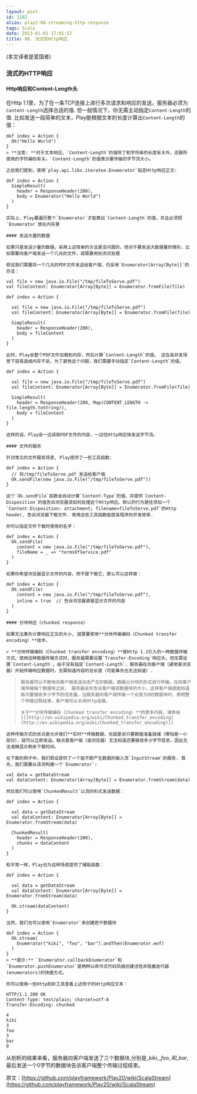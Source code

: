 ```yaml
---
layout: post
id: 1282
alias: play2-08-streaming-http-response
tags: Scala
date: 2013-01-01 17:01:57
title: 08. 流式的Http响应
---
```


(本文译者是爱国者)

### 流式的HTTP响应

#### Http响应和Content-Length头

在Http 1.1里，为了在一条TCP连接上进行多次请求和响应的发送，服务器必须为`Content-Length`选择合适的值. 但一般情况下，你无需主动指定`Content-Length`的值. 比如发送一段简单的文本，Play能根据文本的长度计算出`Content-Length`的值：

    def index = Action {
      Ok("Hello World")
    }
    > **注意: **对于文本响应，`Content-Length`的值除了和字符串的长度有关外，还跟所使用的字符编码有关。`Content-Length`的值表示要传输的字节流大小。

    之前我们提到，使用`play.api.libs.iteratee.Enumerator`指定Http响应正文:

    def index = Action {
      SimpleResult(
        header = ResponseHeader(200),
        body = Enumerator("Hello World")
      )
    }

    实际上，Play要遍历整个`Enumerator`才能算出`Content-Length`的值，并且必须把`Enumerator`放在内存里

    #### 发送大量的数据

    如果只是发送少量的数据，采用上述简单的方法是没问题的，但对于要发送大数据量的情形，比如需要向客户端发送一个几兆的文件，就需要用到流式处理

    假设我们需要将一个几兆的PDF文件发送给客户端，仍采用`Enumerator[Array[Byte]]`的办法：

    val file = new java.io.File("/tmp/fileToServe.pdf")
    val fileContent: Enumerator[Array[Byte]] = Enumerator.fromFile(file)

    def index = Action {

      val file = new java.io.File("/tmp/fileToServe.pdf")
      val fileContent: Enumerator[Array[Byte]] = Enumerator.fromFile(file)    

      SimpleResult(
        header = ResponseHeader(200),
        body = fileContent
      )
    }

    此时，Play会整个PDF文件加载到内存，然后计算`Content-Length`的值。 这在高并发场景下容易造成内存不足。为了避免这个问题，我们需要手动指定`Content-Length`的值。

    def index = Action {

      val file = new java.io.File("/tmp/fileToServe.pdf")
      val fileContent: Enumerator[Array[Byte]] = Enumerator.fromFile(file)    

      SimpleResult(
        header = ResponseHeader(200, Map(CONTENT_LENGTH -> file.length.toString)),
        body = fileContent
      )
    }

    这样的话，Play会一边读取PDF文件的内容，一边往Http响应体发送字节流。

    #### 文件的服务

    针对常见的文件服务场景, Play提供了一些工具函数:

    def index = Action {
      // 将/tmp/fileToServe.pdf 发送给客户端
      Ok.sendFile(new java.io.File("/tmp/fileToServe.pdf"))
    }

    这个`Ok.sendFile`函数会自动计算`Content-Type`的值，并提供`Content-Disposition`的值告诉浏览器该如何处理这个Http响应。默认的行为是往添加一个`Content-Disposition: attachment; filename=fileToServe.pdf`的Http header, 告诉浏览器下载文件. 使用这些工具函数能提高程序的开发效率.

    你可以指定文件下载时使用的名字：

    def index = Action {
      Ok.sendFile(
        content = new java.io.File("/tmp/fileToServe.pdf"),
        fileName = _ => "termsOfService.pdf"
      )
    }

    如果你希望浏览器显示文件的内容，而不是下载它，那么可以这样做：

    def index = Action {
      Ok.sendFile(
        content = new java.io.File("/tmp/fileToServe.pdf"),
        inline = true  // 告诉浏览器直接显示文件的内容
      )
    }

    #### 分块响应（chunked response）

    如果无法事先计算响应正文的大小, 就需要使用**分块传输编码（Chunked transfer encoding）**技术。

    > **分块传输编码（Chunked transfer encoding）**是Http 1.1引入的一种数据传输方式。使用这种数据传输方式时，服务器需要设置`Transfer-Encoding`响应头，但无需设置`Content-Length`。由于没有指定`Content-Length`，服务器在向客户端（通常是浏览器）开始传输响应数据时，无需知道内容的总长度（可能事先也无法知道）.
> 
>     服务器可以不断地向客户端发送动态产生的数据。数据以分块的形式进行传输。在向客户端传输每个数据块之前， 服务器会先告诉客户端该数据块的大小，这样客户端就能知道每次要接收多少字节的信息量。当服务器向客户端传输一个长度为0的数据块时，表明整个传输过程结束，客户端可以关闭Http连接。
> 
>     关于**分块传输编码（Chunked transfer encoding）**的更多内容，请参阅[[[http://en.wikipedia.org/wiki/Chunked_transfer_encoding](http://en.wikipedia.org/wiki/Chunked_transfer_encoding)]]

    这种传输方式的优点是允许我们**实时**传输数据，也就是说只要数据准备就绪（哪怕是一小部分），就可以立即发送。缺点是客户端（或浏览器）无法知道还要接收多少字节信息，因此无法准确显示剩余下载时间。

    在下面的例子中，我们假设提供了一个能不断产生数据的输入流`InputStream`的服务. 首先，我们需要从该流构建一个`Enumerator`:

    val data = getDataStream
    val dataContent: Enumerator[Array[Byte]] = Enumerator.fromStream(data)

    然后我们可以使用`ChunkedResult`以流的形式发送数据：

    def index = Action {

      val data = getDataStream
      val dataContent: Enumerator[Array[Byte]] = Enumerator.fromStream(data)

      ChunkedResult(
        header = ResponseHeader(200),
        chunks = dataContent
      )
    }

    和平常一样，Play也为这种场景提供了辅助函数：

    def index = Action {

      val data = getDataStream
      val dataContent: Enumerator[Array[Byte]] = Enumerator.fromStream(data)

      Ok.stream(dataContent)
    }

    当然，我们也可以使用`Enumerator`来创建若干数据块

    def index = Action {
      Ok.stream(
        Enumerator("kiki", "foo", "bar").andThen(Enumerator.eof)
      )
    }
    > **提示:** `Enumerator.callbackEnumerator`和`Enumerator.pushEnumerator`是两种以命令式代码风格创建活性非阻塞迭代器(enumerators)的快捷方式。

    你可以使用一些Http剖析工具查看上述例子的Http响应文本：

    HTTP/1.1 200 OK
    Content-Type: text/plain; charset=utf-8
    Transfer-Encoding: chunked

    4
    kiki
    3
    foo
    3
    bar
    0

从剖析的结果来看，服务器向客户端发送了三个数据块,分别是_kiki_,_foo_和_bar_,最后发送一个0字节的数据块告诉客户端整个传输过程结束。

原文：[https://github.com/playframework/Play20/wiki/ScalaStream](https://github.com/playframework/Play20/wiki/ScalaStream)
